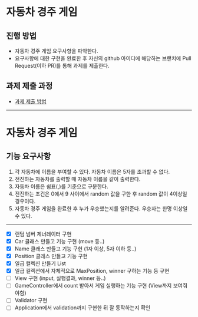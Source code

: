 # 자동차 경주 게임
## 진행 방법
* 자동차 경주 게임 요구사항을 파악한다.
* 요구사항에 대한 구현을 완료한 후 자신의 github 아이디에 해당하는 브랜치에 Pull Request(이하 PR)를 통해 과제를 제출한다.

## 과제 제출 과정
* [과제 제출 방법](https://github.com/next-step/nextstep-docs/tree/master/precourse)

---

# 자동차 경주 게임
## 기능 요구사항
1. 각 자동차에 이름을 부여할 수 있다. 자동차 이름은 5자를 초과할 수 없다.
2. 전진하는 자동차를 출력할 때 자동차 이름을 같이 출력한다.
3. 자동차 이름은 쉼표(,)를 기준으로 구분한다.
4. 전진하는 조건은 0에서 9 사이에서 random 값을 구한 후 random 값이 4이상일 경우이다.
5. 자동차 경주 게임을 완료한 후 누가 우승했는지를 알려준다. 우승자는 한명 이상일 수 있다.
---

- [x] 랜덤 넘버 제너레이터 구현
- [x] Car 클래스 만들고 기능 구현 (move 등..)
- [x] Name 클래스 만들고 기능 구현 (1자 이상, 5자 이하 등..)
- [x] Position 클래스 만들고 기능 구현
- [x] 일급 컬렉션 만들기 List<Car>
- [x] 일급 컬렉션에서 자체적으로 MaxPosition, winner 구하는 기능 등 구현
- [ ] View 구현 (input, 실행결과, winner 등..)
- [ ] GameController에서 count 받아서 게임 실행하는 기능 구현 (View까지 보여줘야함)
- [ ] Validator 구현
- [ ] Application에서 validation까지 구현한 뒤 잘 동작하는지 확인